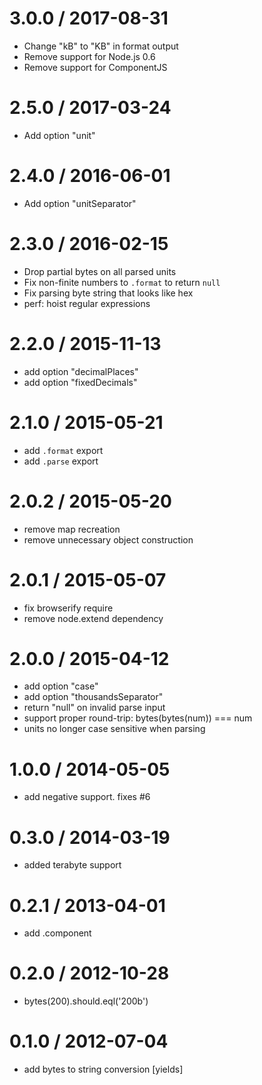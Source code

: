 3.0.0 / 2017-08-31==================  * Change "kB" to "KB" in format output  * Remove support for Node.js 0.6  * Remove support for ComponentJS2.5.0 / 2017-03-24==================  * Add option "unit"2.4.0 / 2016-06-01==================  * Add option "unitSeparator"2.3.0 / 2016-02-15==================  * Drop partial bytes on all parsed units  * Fix non-finite numbers to `.format` to return `null`  * Fix parsing byte string that looks like hex  * perf: hoist regular expressions2.2.0 / 2015-11-13==================  * add option "decimalPlaces"  * add option "fixedDecimals"2.1.0 / 2015-05-21==================  * add `.format` export  * add `.parse` export2.0.2 / 2015-05-20==================  * remove map recreation  * remove unnecessary object construction2.0.1 / 2015-05-07==================  * fix browserify require  * remove node.extend dependency2.0.0 / 2015-04-12==================  * add option "case"  * add option "thousandsSeparator"  * return "null" on invalid parse input  * support proper round-trip: bytes(bytes(num)) === num  * units no longer case sensitive when parsing1.0.0 / 2014-05-05================== * add negative support. fixes #60.3.0 / 2014-03-19================== * added terabyte support0.2.1 / 2013-04-01==================  * add .component0.2.0 / 2012-10-28==================  * bytes(200).should.eql('200b')0.1.0 / 2012-07-04==================  * add bytes to string conversion [yields]